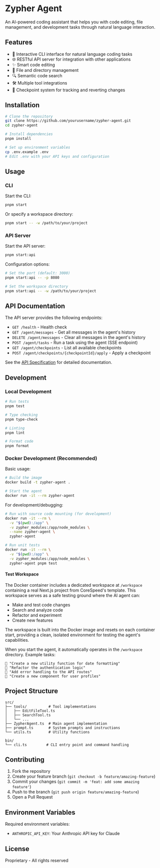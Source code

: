 # Zypher Agent

An AI-powered coding assistant that helps you with code editing, file management, and development tasks through natural language interaction.

## Features

- 🤖 Interactive CLI interface for natural language coding tasks
- 🌐 RESTful API server for integration with other applications
- ✨ Smart code editing
- 📁 File and directory management
- 🔍 Semantic code search
- 🛠️ Multiple tool integrations
- 📝 Checkpoint system for tracking and reverting changes

## Installation

```bash
# Clone the repository
git clone https://github.com/yourusername/zypher-agent.git
cd zypher-agent

# Install dependencies
pnpm install

# Set up environment variables
cp .env.example .env
# Edit .env with your API keys and configuration
```

## Usage

### CLI

Start the CLI:

```bash
pnpm start
```

Or specify a workspace directory:

```bash
pnpm start -- -w /path/to/your/project
```

### API Server

Start the API server:

```bash
pnpm start:api
```

Configuration options:

```bash
# Set the port (default: 3000)
pnpm start:api -- -p 8080

# Set the workspace directory
pnpm start:api -- -w /path/to/your/project
```

## API Documentation

The API server provides the following endpoints:

- `GET /health` - Health check
- `GET /agent/messages` - Get all messages in the agent's history
- `DELETE /agent/messages` - Clear all messages in the agent's history
- `POST /agent/tasks` - Run a task using the agent (SSE endpoint)
- `GET /agent/checkpoints` - List all available checkpoints
- `POST /agent/checkpoints/{checkpointId}/apply` - Apply a checkpoint

See the [API Specification](./api-spec.yaml) for detailed documentation.

## Development

### Local Development
```bash
# Run tests
pnpm test

# Type checking
pnpm type-check

# Linting
pnpm lint

# Format code
pnpm format
```

### Docker Development (Recommended)

Basic usage:
```bash
# Build the image
docker build -t zypher-agent .

# Start the agent
docker run -it --rm zypher-agent
```

For development/debugging:
```bash
# Run with source code mounting (for development)
docker run -it --rm \
  -v "$(pwd):/app" \
  -v zypher_modules:/app/node_modules \
  --name zypher-agent \
  zypher-agent

# Run unit tests
docker run -it --rm \
  -v "$(pwd):/app" \
  -v zypher_modules:/app/node_modules \
  zypher-agent pnpm test
```

#### Test Workspace

The Docker container includes a dedicated workspace at `/workspace` containing a real Next.js project from CoreSpeed's template. This workspace serves as a safe testing ground where the AI agent can:

- Make and test code changes
- Search and analyze code
- Refactor and experiment
- Create new features

The workspace is built into the Docker image and resets on each container start, providing a clean, isolated environment for testing the agent's capabilities.

When you start the agent, it automatically operates in the `/workspace` directory. Example tasks:
```
🔧 "Create a new utility function for date formatting"
🔧 "Refactor the authentication logic"
🔧 "Add error handling to the API routes"
🔧 "Create a new component for user profiles"
```

## Project Structure

```
src/
├── tools/          # Tool implementations
│   ├── EditFileTool.ts
│   ├── SearchTool.ts
│   └── ...
├── ZypherAgent.ts  # Main agent implementation
├── prompt.ts       # System prompts and instructions
└── utils.ts        # Utility functions

bin/
└── cli.ts         # CLI entry point and command handling
```

## Contributing

1. Fork the repository
2. Create your feature branch (`git checkout -b feature/amazing-feature`)
3. Commit your changes (`git commit -m 'feat: add some amazing feature'`)
4. Push to the branch (`git push origin feature/amazing-feature`)
5. Open a Pull Request

## Environment Variables

Required environment variables:
- `ANTHROPIC_API_KEY`: Your Anthropic API key for Claude

## License

Proprietary - All rights reserved